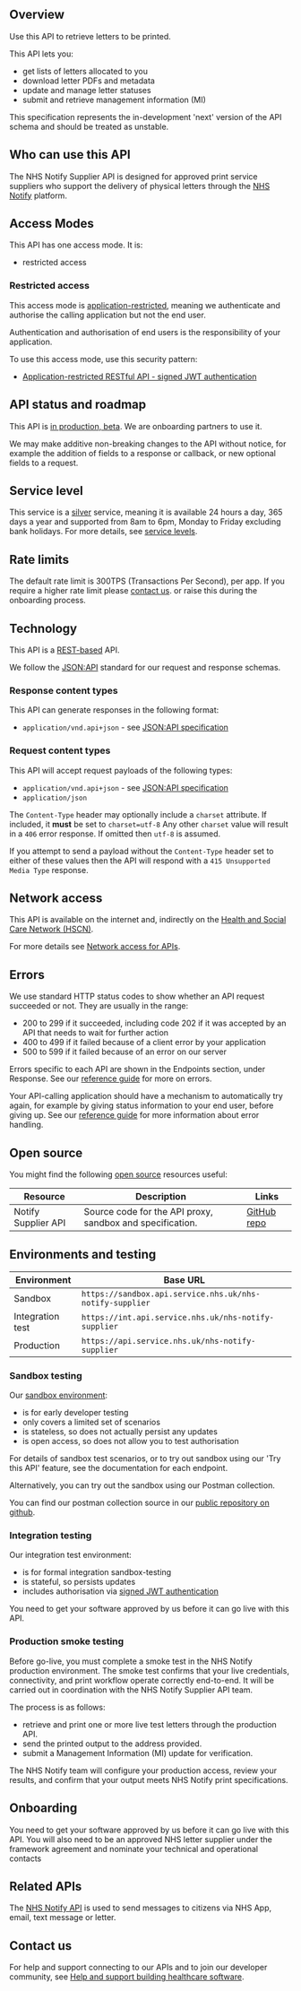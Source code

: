 ## Overview

Use this API to retrieve letters to be printed.

This API lets you:

* get lists of letters allocated to you
* download letter PDFs and metadata
* update and manage letter statuses
* submit and retrieve management information (MI)

This specification represents the in-development 'next' version of the API schema
and should be treated as unstable.

## Who can use this API

The NHS Notify Supplier API is designed for approved print service suppliers who support the delivery of physical letters through the [NHS Notify](https://digital.nhs.uk/services/nhs-notify) platform.

## Access Modes

This API has one access mode. It is:

* restricted access

### Restricted access

This access mode is [application-restricted](https://digital.nhs.uk/developer/guides-and-documentation/security-and-authorisation#application-restricted-apis), meaning we authenticate and authorise the calling application but not the end user.

Authentication and authorisation of end users is the responsibility of your application.

To use this access mode, use this security pattern:

* [Application-restricted RESTful API - signed JWT authentication](https://digital.nhs.uk/developer/guides-and-documentation/security-and-authorisation/application-restricted-restful-apis-signed-jwt-authentication)

## API status and roadmap

This API is [in production, beta](https://digital.nhs.uk/developer/guides-and-documentation/reference-guide#statuses). We are onboarding partners to use it.

We may make additive non-breaking changes to the API without notice, for example the addition of fields to a response or callback, or new optional fields to a request.

## Service level

This service is a [silver](https://digital.nhs.uk/services/reference-guide#service-levels) service, meaning it is available 24 hours a day, 365 days a year and supported from 8am to 6pm, Monday to Friday excluding bank holidays.
For more details, see [service levels](https://digital.nhs.uk/developer/guides-and-documentation/reference-guide#service-levels).

## Rate limits

The default rate limit is 300TPS (Transactions Per Second), per app. If you require a higher rate limit please [contact us](https://digital.nhs.uk/developer/help-and-support). or raise this during the onboarding process.

## Technology

This API is a [REST-based](https://digital.nhs.uk/developer/guides-and-documentation/our-api-technologies#basic-rest) API.

We follow the [JSON:API](https://jsonapi.org/) standard for our request and response schemas.

### Response content types

This API can generate responses in the following format:

* `application/vnd.api+json` - see [JSON:API specification](https://jsonapi.org/format/#introduction)

### Request content types

This API will accept request payloads of the following types:

* `application/vnd.api+json` - see [JSON:API specification](https://jsonapi.org/format/#introduction)
* `application/json`

The `Content-Type` header may optionally include a `charset` attribute. If included, it **must** be set to `charset=utf-8` Any other `charset` value will result in a `406` error response. If omitted then `utf-8` is assumed.

If you attempt to send a payload without the `Content-Type` header set to either of these values then the API will respond with a `415 Unsupported Media Type` response.

## Network access

This API is available on the internet and, indirectly on the [Health and Social Care Network (HSCN)](https://digital.nhs.uk/services/health-and-social-care-network).

For more details see [Network access for APIs](https://digital.nhs.uk/developer/guides-and-documentation/network-access-for-apis).

## Errors

We use standard HTTP status codes to show whether an API request succeeded or not. They are usually in the range:

* 200 to 299 if it succeeded, including code 202 if it was accepted by an API that needs to wait for further action
* 400 to 499 if it failed because of a client error by your application
* 500 to 599 if it failed because of an error on our server

Errors specific to each API are shown in the Endpoints section, under Response. See our [reference guide](https://digital.nhs.uk/developer/guides-and-documentation/reference-guide#http-status-codes) for more on errors.

Your API-calling application should have a mechanism to automatically try again, for example by giving status information to your end user, before giving up. See our [reference guide](https://digital.nhs.uk/developer/guides-and-documentation/reference-guide#error-handling) for more information about error handling.

## Open source

You might find the following [open source](https://digital.nhs.uk/developer/guides-and-documentation/reference-guide#open-source) resources useful:

| Resource                  | Description                                                          | Links                                                                          |
|---------------------------|----------------------------------------------------------------------|--------------------------------------------------------------------------------|
| Notify Supplier API       | Source code for the API proxy, sandbox and specification.            | [GitHub repo](https://github.com/NHSDigital/notify-supplier-api) |

## Environments and testing

| Environment | Base URL |
|------------ | -------- |
| Sandbox     | `https://sandbox.api.service.nhs.uk/nhs-notify-supplier` |
| Integration test | `https://int.api.service.nhs.uk/nhs-notify-supplier` |
| Production | `https://api.service.nhs.uk/nhs-notify-supplier` |

### Sandbox testing

Our [sandbox environment](https://digital.nhs.uk/developer/guides-and-documentation/testing#sandbox-testing):

* is for early developer testing
* only covers a limited set of scenarios
* is stateless, so does not actually persist any updates
* is open access, so does not allow you to test authorisation

For details of sandbox test scenarios, or to try out sandbox using our 'Try this API' feature, see the documentation for each endpoint.

Alternatively, you can try out the sandbox using our Postman collection.

You can find our postman collection source in our [public repository on github](https://github.com/NHSDigital/nhs-notify-supplier-api/tree/main/postman).

### Integration testing

Our integration test environment:

* is for formal integration sandbox-testing
* is stateful, so persists updates
* includes authorisation via [signed JWT authentication](https://digital.nhs.uk/developer/guides-and-documentation/security-and-authorisation/application-restricted-restful-apis-signed-jwt-authentication)

You need to get your software approved by us before it can go live with this API.

### Production smoke testing

Before go-live, you must complete a smoke test in the NHS Notify production environment.
The smoke test confirms that your live credentials, connectivity, and print workflow operate correctly end-to-end. It will be carried out in coordination with the NHS Notify Supplier API team.

The process is as follows:

* retrieve and print one or more live test letters through the production API.
* send the printed output to the address provided.
* submit a Management Information (MI) update for verification.

The NHS Notify team will configure your production access, review your results, and confirm that your output meets NHS Notify print specifications.

## Onboarding

You need to get your software approved by us before it can go live with this API.
You will also need to be an approved NHS letter supplier under the framework agreement and nominate your technical and operational contacts

## Related APIs

The [NHS Notify API](https://digital.nhs.uk/developer/api-catalogue/nhs-notify) is used to send messages to citizens via NHS App, email, text message or letter.

## Contact us

For help and support connecting to our APIs and to join our developer community, see [Help and support building healthcare software](https://digital.nhs.uk/developer/help-and-support).
